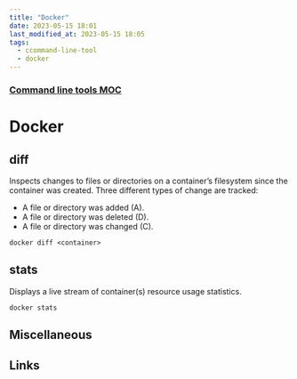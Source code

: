 ```yaml
---
title: "Docker"
date: 2023-05-15 18:01
last_modified_at: 2023-05-15 18:05
tags:
  - ccommand-line-tool
  - docker
---
```


### [Command line tools MOC](Command%20line%20tools%20MOC.md)

# Docker

## diff

Inspects changes to files or directories on a container’s filesystem since the container was created. Three different types of change are tracked:
* A file or directory was added (A).
* A file or directory was deleted (D).
* A file or directory was changed (C).

```shell
docker diff <container>
```

## stats

Displays a live stream of container(s) resource usage statistics.

```shell
docker stats
```

## Miscellaneous

## Links
